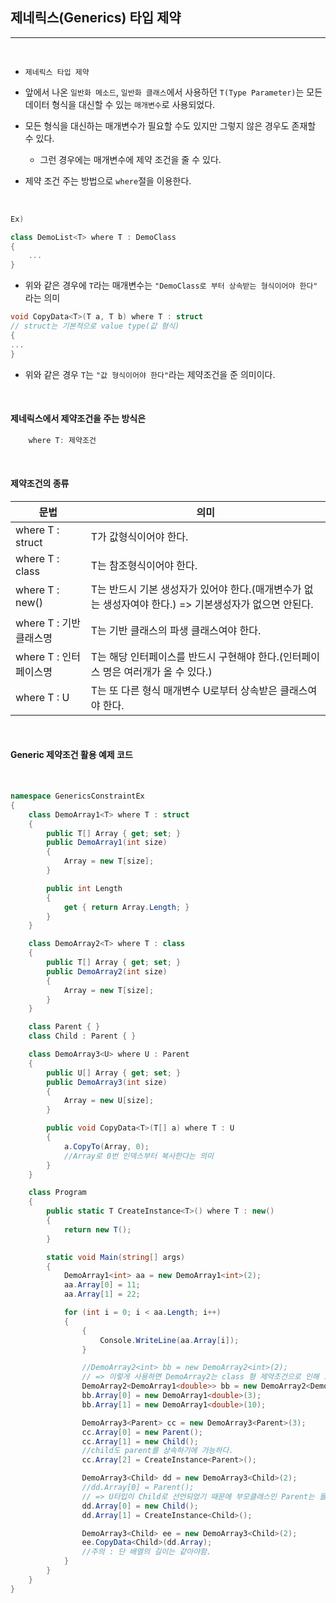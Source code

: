 ## 제네릭스(Generics) 타입 제약
----------------------------------------------------------------
<br />

- `제네릭스 타입 제약`

- 앞에서 나온 `일반화 메소드`, `일반화 클래스`에서 사용하던 `T(Type Parameter)`는 모든 데이터 형식을 대신할 수 있는 `매개변수`로 사용되었다.

- 모든 형식을 대신하는 매개변수가 필요할 수도 있지만 그렇지 않은 경우도 존재할 수 있다. 
    - 그런 경우에는 매개변수에 제약 조건을 줄 수 있다.

- 제약 조건 주는 방법으로 `where`절을 이용한다.

<br />

```csharp
Ex) 

class DemoList<T> where T : DemoClass 
{
    ...
}
```

- 위와 같은 경우에 `T`라는 매개변수는 `"DemoClass로 부터 상속받는 형식이어야 한다"` 라는 의미

```csharp
void CopyData<T>(T a, T b) where T : struct 
// struct는 기본적으로 value type(값 형식)
{
...
}
```
- 위와 같은 경우 `T`는 `"값 형식이어야 한다"`라는 제약조건을 준 의미이다.

<br />

#### 제네릭스에서 제약조건을 주는 방식은 
```csharp
    where T: 제약조건
```

<br />

#### 제약조건의 종류 

|문법 | 의미|
|----------|----|
|where T : struct | T가 값형식이어야 한다.|
|where T : class | T는 참조형식이어야 한다.|
|where T : new() | T는 반드시 기본 생성자가 있어야 한다.(매개변수가 없는 생성자여야 한다.) => 기본생성자가 없으면 안된다.|
|where T : 기반클래스명 | T는 기반 클래스의 파생 클래스여야 한다.|
|where T : 인터페이스명 | T는 해당 인터페이스를 반드시 구현해야 한다.(인터페이스 명은 여러개가 올 수 있다.)|
|where T : U           | T는 또 다른 형식 매개변수 U로부터 상속받은 클래스여야 한다.|

<br />

#### Generic 제약조건 활용 예제 코드

<br />

```csharp
namespace GenericsConstraintEx
{
    class DemoArray1<T> where T : struct
    {
        public T[] Array { get; set; }
        public DemoArray1(int size)
        {
            Array = new T[size];
        }

        public int Length
        {
            get { return Array.Length; }
        }
    }

    class DemoArray2<T> where T : class
    {
        public T[] Array { get; set; }
        public DemoArray2(int size)
        {
            Array = new T[size];
        }
    }

    class Parent { }
    class Child : Parent { }

    class DemoArray3<U> where U : Parent
    {
        public U[] Array { get; set; }
        public DemoArray3(int size)
        {
            Array = new U[size];
        }

        public void CopyData<T>(T[] a) where T : U
        {
            a.CopyTo(Array, 0);
            //Array로 0번 인덱스부터 복사한다는 의미
        }
    }

    class Program
    {
        public static T CreateInstance<T>() where T : new()
        {
            return new T();
        }

        static void Main(string[] args)
        {
            DemoArray1<int> aa = new DemoArray1<int>(2);
            aa.Array[0] = 11;
            aa.Array[1] = 22;

            for (int i = 0; i < aa.Length; i++)
            {
                {
                    Console.WriteLine(aa.Array[i]);
                }

                //DemoArray2<int> bb = new DemoArray2<int>(2); 
                // => 이렇게 사용하면 DemoArray2는 class 형 제약조건으로 인해 오류가 발생한다.
                DemoArray2<DemoArray1<double>> bb = new DemoArray2<DemoArray1<double>>(2);
                bb.Array[0] = new DemoArray1<double>(3);
                bb.Array[1] = new DemoArray1<double>(10);

                DemoArray3<Parent> cc = new DemoArray3<Parent>(3);
                cc.Array[0] = new Parent();
                cc.Array[1] = new Child(); 
                //child도 parent를 상속하기에 가능하다.
                cc.Array[2] = CreateInstance<Parent>();

                DemoArray3<Child> dd = new DemoArray3<Child>(2);
                //dd.Array[0] = Parent(); 
                // => U타입이 Child로 선언되었기 때문에 부모클래스인 Parent는 들어갈 수 없다.
                dd.Array[0] = new Child();
                dd.Array[1] = CreateInstance<Child>();

                DemoArray3<Child> ee = new DemoArray3<Child>(2);
                ee.CopyData<Child>(dd.Array);
                //주의 : 단 배열의 길이는 같아야함.
            }
        }
    }
}
```